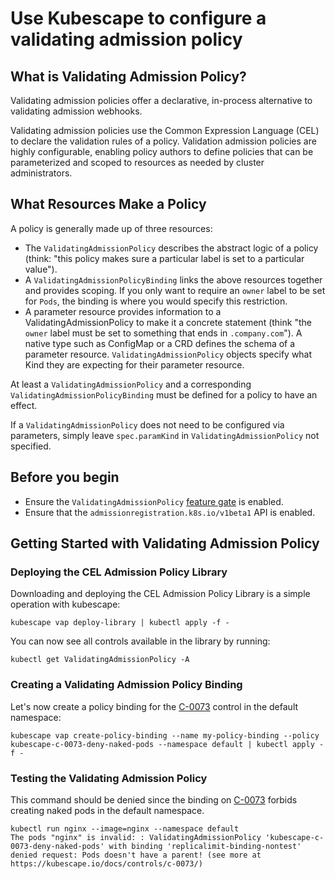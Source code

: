 # Use Kubescape to configure a validating admission policy

## What is Validating Admission Policy?

Validating admission policies offer a declarative, in-process alternative to validating admission webhooks.

Validating admission policies use the Common Expression Language (CEL) to declare the validation rules of a policy.
Validation admission policies are highly configurable, enabling policy authors to define policies that can be
parameterized and scoped to resources as needed by cluster administrators.

## What Resources Make a Policy

A policy is generally made up of three resources:
* The `ValidatingAdmissionPolicy` describes the abstract logic of a policy
(think: "this policy makes sure a particular label is set to a particular value").
* A `ValidatingAdmissionPolicyBinding` links the above resources together and provides scoping.
If you only want to require an `owner` label to be set for `Pods`, the binding is where you would specify this restriction.
* A parameter resource provides information to a ValidatingAdmissionPolicy to make it a concrete statement
(think "the `owner` label must be set to something that ends in `.company.com`").
A native type such as ConfigMap or a CRD defines the schema of a parameter resource.
`ValidatingAdmissionPolicy` objects specify what Kind they are expecting for their parameter resource.

At least a `ValidatingAdmissionPolicy` and a corresponding `ValidatingAdmissionPolicyBinding` must be defined for
a policy to have an effect.

If a `ValidatingAdmissionPolicy` does not need to be configured via parameters, simply leave `spec.paramKind`
in `ValidatingAdmissionPolicy` not specified.

## Before you begin

* Ensure the `ValidatingAdmissionPolicy` [feature gate](https://kubernetes.io/docs/reference/command-line-tools-reference/feature-gates/) is enabled.
* Ensure that the `admissionregistration.k8s.io/v1beta1` API is enabled.

## Getting Started with Validating Admission Policy

### Deploying the CEL Admission Policy Library

Downloading and deploying the CEL Admission Policy Library is a simple operation with kubescape:
```shell
kubescape vap deploy-library | kubectl apply -f -
```

You can now see all controls available in the library by running:
```shell
kubectl get ValidatingAdmissionPolicy -A
```

### Creating a Validating Admission Policy Binding

Let's now create a policy binding for the [C-0073](https://kubescape.io/docs/controls/c-0073/) control in the default namespace:
```shell
kubescape vap create-policy-binding --name my-policy-binding --policy kubescape-c-0073-deny-naked-pods --namespace default | kubectl apply -f -
```

### Testing the Validating Admission Policy

This command should be denied since the binding on [C-0073](https://kubescape.io/docs/controls/c-0073/) forbids creating naked pods in the default namespace.

```shell
kubectl run nginx --image=nginx --namespace default
The pods "nginx" is invalid: : ValidatingAdmissionPolicy 'kubescape-c-0073-deny-naked-pods' with binding 'replicalimit-binding-nontest' denied request: Pods doesn't have a parent! (see more at https://kubescape.io/docs/controls/c-0073/)
```
